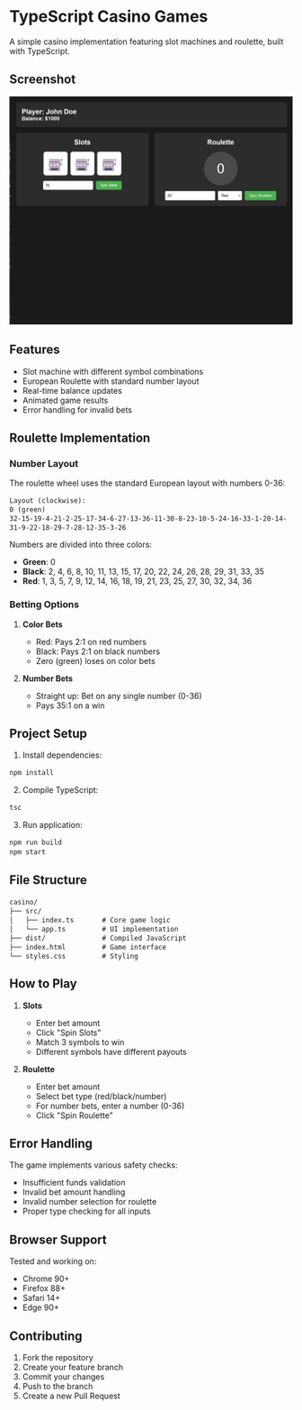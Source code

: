 # TypeScript Casino Games

A simple casino implementation featuring slot machines and roulette, built with TypeScript.

## Screenshot

![Screenshot](casinogame.jpg)

## Features

- Slot machine with different symbol combinations
- European Roulette with standard number layout
- Real-time balance updates
- Animated game results
- Error handling for invalid bets

## Roulette Implementation

### Number Layout

The roulette wheel uses the standard European layout with numbers 0-36:

```
Layout (clockwise):
0 (green)
32-15-19-4-21-2-25-17-34-6-27-13-36-11-30-8-23-10-5-24-16-33-1-20-14-31-9-22-18-29-7-28-12-35-3-26
```

Numbers are divided into three colors:
- **Green**: 0
- **Black**: 2, 4, 6, 8, 10, 11, 13, 15, 17, 20, 22, 24, 26, 28, 29, 31, 33, 35
- **Red**: 1, 3, 5, 7, 9, 12, 14, 16, 18, 19, 21, 23, 25, 27, 30, 32, 34, 36

### Betting Options

1. **Color Bets**
   - Red: Pays 2:1 on red numbers
   - Black: Pays 2:1 on black numbers
   - Zero (green) loses on color bets

2. **Number Bets**
   - Straight up: Bet on any single number (0-36)
   - Pays 35:1 on a win

## Project Setup

1. Install dependencies:
```bash
npm install
```

2. Compile TypeScript:
```bash
tsc
```

3. Run application:
```bash
npm run build
npm start
```

## File Structure

```
casino/
├── src/
│   ├── index.ts       # Core game logic
│   └── app.ts         # UI implementation
├── dist/              # Compiled JavaScript
├── index.html         # Game interface
└── styles.css         # Styling
```

## How to Play

1. **Slots**
   - Enter bet amount
   - Click "Spin Slots"
   - Match 3 symbols to win
   - Different symbols have different payouts

2. **Roulette**
   - Enter bet amount
   - Select bet type (red/black/number)
   - For number bets, enter a number (0-36)
   - Click "Spin Roulette"

## Error Handling

The game implements various safety checks:
- Insufficient funds validation
- Invalid bet amount handling
- Invalid number selection for roulette
- Proper type checking for all inputs

## Browser Support

Tested and working on:
- Chrome 90+
- Firefox 88+
- Safari 14+
- Edge 90+

## Contributing

1. Fork the repository
2. Create your feature branch
3. Commit your changes
4. Push to the branch
5. Create a new Pull Request
